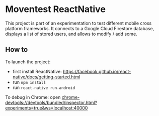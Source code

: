# Moventest ReactNative

This project is part of an experimentation to test different mobile cross platform frameworks.
It connects to a Google Cloud Firestore database, displays a list of stored users, and allows to modify / add some.

## How to
To launch the project:
- first install ReactNative: https://facebook.github.io/react-native/docs/getting-started.html
- run `npm install`
- run `react-native run-android`

To debug in Chrome:
open [chrome-devtools://devtools/bundled/inspector.html?experiments=true&ws=localhost:40000](chrome-devtools://devtools/bundled/inspector.html?experiments=true&ws=localhost:40000)